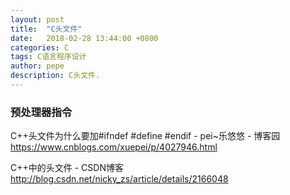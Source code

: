 ```yaml
---
layout: post
title:  "C头文件"
date:   2018-02-28 13:44:00 +0800
categories: C
tags: C语言程序设计
author: pepe
description: C头文件.
---
```


### **预处理器指令**




C++头文件为什么要加#ifndef #define #endif - pei~乐悠悠 - 博客园
https://www.cnblogs.com/xuepei/p/4027946.html

C++中的头文件 - CSDN博客
http://blog.csdn.net/nicky_zs/article/details/2166048























